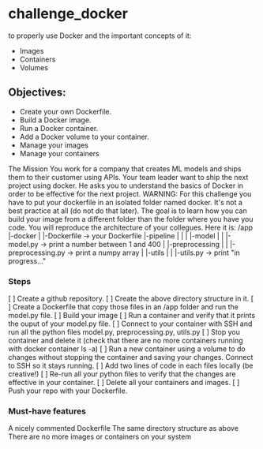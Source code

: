 # challenge_docker
to properly use Docker and the important concepts of it: 
* Images
* Containers
* Volumes

## Objectives:

* Create your own Dockerfile.
* Build a Docker image.
* Run a Docker container.
* Add a Docker volume to your container.
* Manage your images
* Manage your containers



The Mission
You work for a company that creates ML models and ships them to their customer using APIs. Your team leader want to ship the next project using docker. He asks you to understand the basics of Docker in order to be effective for the next project.
WARNING: For this challenge you have to put your dockerfile in an isolated folder named docker. It's not a best practice at all (do not do that later). The goal is to learn how you can build your image from a different folder than the folder where you have you code.
You will reproduce the architecture of your collegues. Here it is:
/app
    |-docker
    |   |-Dockerfile -> your Dockerfile
    |-pipeline
    |   |
    |   |-model
    |   |    |-model.py -> print a number between 1 and 400
    |   |-preprocessing
    |   |    |-preprocessing.py -> print a numpy array
    |   |-utils
    |   |    |-utils.py -> print "in progress..."
    
### Steps
[ ] Create a github repository.
[ ] Create the above directory structure in it.
[ ] Create a Dockerfile that copy those files in an /app folder and run the model.py file.
[ ] Build your image
[ ] Run a container and verify that it prints the ouput of your model.py file.
[ ] Connect to your container with SSH and run all the python files model.py, preprocessing.py, utils.py
[ ] Stop you container and delete it (check that there are no more containers running with docker container ls -a)
[ ] Run a new container using a volume to do changes without stopping the container and saving your changes. Connect to SSH so it stays running.
[ ] Add two lines of code in each files locally (be creative!)
[ ] Re-run all your python files to verify that the changes are effective in your container.
[ ] Delete all your containers and images.
[ ] Push your repo with your Dockerfile.


### Must-have features
A nicely commented Dockerfile
The same directory structure as above
There are no more images or containers on your system
    
    
